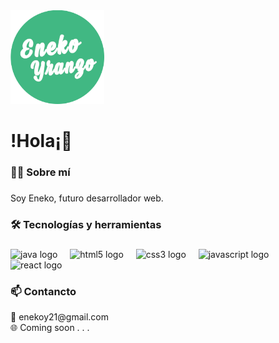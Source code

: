 <div align="left">
  <img height="150" src="/assets/LogoFull-White-Background.png"  />
</div>

###

<h1 align="left">!Hola¡👋</h1>

###

<h3 align="left">👩‍💻  Sobre mí</h3>

###

<p align="left">Soy Eneko, futuro desarrollador web.</p>

###

<h3 align="left">🛠 Tecnologías y herramientas</h3>

###

<div align="left">
  <img src="https://cdn.jsdelivr.net/gh/devicons/devicon/icons/java/java-original.svg" height="40" alt="java logo"  />
  <img width="12" />
  <img src="https://cdn.jsdelivr.net/gh/devicons/devicon/icons/html5/html5-original.svg" height="40" alt="html5 logo"  />
  <img width="12" />
  <img src="https://cdn.jsdelivr.net/gh/devicons/devicon/icons/css3/css3-original.svg" height="40" alt="css3 logo"  />
  <img width="12" />
  <img src="https://cdn.jsdelivr.net/gh/devicons/devicon/icons/javascript/javascript-original.svg" height="40" alt="javascript logo"  />
  <img width="12" />
  <img src="https://cdn.jsdelivr.net/gh/devicons/devicon/icons/react/react-original.svg" height="40" alt="react logo"  />
</div>

###

<h3 align="left">📫 Contancto</h3>
<p align="left">📧 enekoy21@gmail.com<br>🌐 Coming soon . . .</p>

###
